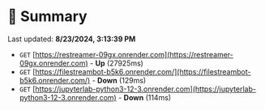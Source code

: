 # 📖 Summary
Last updated: **8/23/2024, 3:13:39 PM**

- `GET` [https://restreamer-09gx.onrender.com](https://restreamer-09gx.onrender.com) - **Up** (27925ms)
- `GET` [https://filestreambot-b5k6.onrender.com/](https://filestreambot-b5k6.onrender.com/) - **Down** (129ms)
- `GET` [https://jupyterlab-python3-12-3.onrender.com](https://jupyterlab-python3-12-3.onrender.com) - **Down** (114ms)
